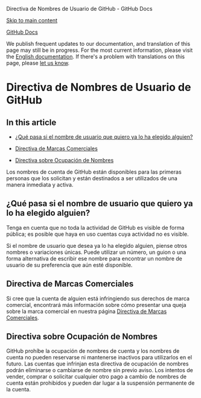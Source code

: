 Directiva de Nombres de Usuario de GitHub - GitHub Docs

[Skip to main content](#main-content)

[](/es)[GitHub Docs](/es)

We publish frequent updates to our documentation, and translation of this page may still be in progress. For the most current information, please visit the [English documentation](/en). If there's a problem with translations on this page, please [let us know](https://github.com/contact?form[subject]=translation%20issue%20on%20docs.github.com&form[comments]=).

Directiva de Nombres de Usuario de GitHub
==========

In this article
----------

* [¿Qué pasa si el nombre de usuario que quiero ya lo ha elegido alguien?](#qué-pasa-si-el-nombre-de-usuario-que-quiero-ya-lo-ha-elegido-alguien)

* [Directiva de Marcas Comerciales](#directiva-de-marcas-comerciales)

* [Directiva sobre Ocupación de Nombres](#directiva-sobre-ocupación-de-nombres)

Los nombres de cuenta de GitHub están disponibles para las primeras personas que los solicitan y están destinados a ser utilizados de una manera inmediata y activa.

[](#qué-pasa-si-el-nombre-de-usuario-que-quiero-ya-lo-ha-elegido-alguien)[]()¿Qué pasa si el nombre de usuario que quiero ya lo ha elegido alguien?
----------

Tenga en cuenta que no toda la actividad de GitHub es visible de forma pública; es posible que haya en uso cuentas cuya actividad no es visible.

Si el nombre de usuario que desea ya lo ha elegido alguien, piense otros nombres o variaciones únicas. Puede utilizar un número, un guion o una forma alternativa de escribir ese nombre para encontrar un nombre de usuario de su preferencia que aún esté disponible.

[](#directiva-de-marcas-comerciales)[]()Directiva de Marcas Comerciales
----------

Si cree que la cuenta de alguien está infringiendo sus derechos de marca comercial, encontrará más información sobre cómo presentar una queja sobre la marca comercial en nuestra página [Directiva de Marcas Comerciales](/es/articles/github-trademark-policy).

[](#directiva-sobre-ocupación-de-nombres)[]()Directiva sobre Ocupación de Nombres
----------

GitHub prohíbe la ocupación de nombres de cuenta y los nombres de cuenta no pueden reservarse ni mantenerse inactivos para utilizarlos en el futuro. Las cuentas que infrinjan esta directiva de ocupación de nombres podrán eliminarse o cambiarse de nombre sin previo aviso. Los intentos de vender, comprar o solicitar cualquier otro pago a cambio de nombres de cuenta están prohibidos y pueden dar lugar a la suspensión permanente de la cuenta.
